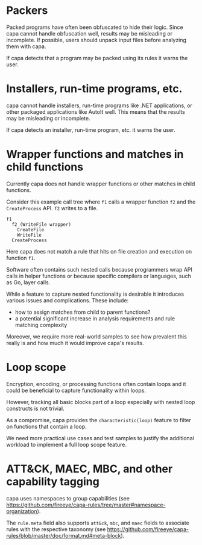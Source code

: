 # Packers
Packed programs have often been obfuscated to hide their logic. Since capa cannot handle obfuscation well, results may be misleading or incomplete. If possible, users should unpack input files before analyzing them with capa.

If capa detects that a program may be packed using its rules it warns the user.


# Installers, run-time programs, etc.
capa cannot handle installers, run-time programs like .NET applications, or other packaged applications like AutoIt well. This means that the results may be misleading or incomplete.

If capa detects an installer, run-time program, etc. it warns the user.


# Wrapper functions and matches in child functions
Currently capa does not handle wrapper functions or other matches in child functions.

Consider this example call tree where `f1` calls a wrapper function `f2` and the `CreateProcess` API. `f2` writes to a file.

```
f1
  f2 (WriteFile wrapper)
    CreateFile
    WriteFile
  CreateProcess
```

Here capa does not match a rule that hits on file creation and execution on function `f1`.  

Software often contains such nested calls because programmers wrap API calls in helper functions or because specific compilers or languages, such as Go, layer calls.

While a feature to capture nested functionality is desirable it introduces various issues and complications. These include:

- how to assign matches from child to parent functions?
- a potential significant increase in analysis requirements and rule matching complexity  

Moreover, we require more real-world samples to see how prevalent this really is and how much it would improve capa's results. 


# Loop scope
Encryption, encoding, or processing functions often contain loops and it could be beneficial to capture functionality within loops.

However, tracking all basic blocks part of a loop especially with nested loop constructs is not trivial.

As a compromise, capa provides the `characteristic(loop)` feature to filter on functions that contain a loop.

We need more practical use cases and test samples to justify the additional workload to implement a full loop scope feature.


# ATT&CK, MAEC, MBC, and other capability tagging
capa uses namespaces to group capabilities (see https://github.com/fireeye/capa-rules/tree/master#namespace-organization).

The `rule.meta` field also supports `att&ck`, `mbc`, and `maec` fields to associate rules with the respective taxonomy (see https://github.com/fireeye/capa-rules/blob/master/doc/format.md#meta-block).
